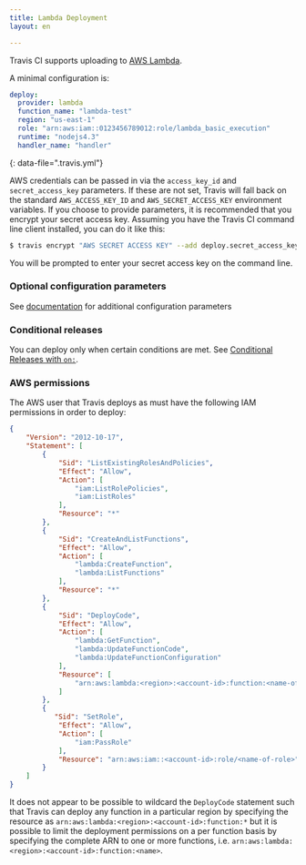 ```yaml
---
title: Lambda Deployment
layout: en

---
```


Travis CI supports uploading to [AWS Lambda](https://aws.amazon.com/lambda/).

A minimal configuration is:

```yaml
deploy:
  provider: lambda
  function_name: "lambda-test"
  region: "us-east-1"
  role: "arn:aws:iam::0123456789012:role/lambda_basic_execution"
  runtime: "nodejs4.3"
  handler_name: "handler"
```
{: data-file=".travis.yml"}

AWS credentials can be passed in via the `access_key_id` and `secret_access_key` parameters.
If these are not set, Travis will fall back on the standard `AWS_ACCESS_KEY_ID` and `AWS_SECRET_ACCESS_KEY` environment variables.
If you choose to provide parameters, it is recommended that you encrypt your secret access key.
Assuming you have the Travis CI command line client installed, you can do it like this:

```bash
$ travis encrypt "AWS SECRET ACCESS KEY" --add deploy.secret_access_key
```

You will be prompted to enter your secret access key on the command line.

### Optional configuration parameters

See [documentation](https://github.com/travis-ci/dpl#lambda) for additional
configuration parameters

### Conditional releases

You can deploy only when certain conditions are met.
See [Conditional Releases with `on:`](/user/deployment#Conditional-Releases-with-on%3A).

### AWS permissions

The AWS user that Travis deploys as must have the following IAM permissions in order to deploy:

```json
{
    "Version": "2012-10-17",
    "Statement": [
        {
            "Sid": "ListExistingRolesAndPolicies",
            "Effect": "Allow",
            "Action": [
                "iam:ListRolePolicies",
                "iam:ListRoles"
            ],
            "Resource": "*"
        },
        {
            "Sid": "CreateAndListFunctions",
            "Effect": "Allow",
            "Action": [
                "lambda:CreateFunction",
                "lambda:ListFunctions"
            ],
            "Resource": "*"
        },
        {
            "Sid": "DeployCode",
            "Effect": "Allow",
            "Action": [
                "lambda:GetFunction",
                "lambda:UpdateFunctionCode",
                "lambda:UpdateFunctionConfiguration"
            ],
            "Resource": [
                "arn:aws:lambda:<region>:<account-id>:function:<name-of-function>"
            ]
        },
        {
           "Sid": "SetRole",
            "Effect": "Allow",
            "Action": [
                "iam:PassRole"
            ],
            "Resource": "arn:aws:iam::<account-id>:role/<name-of-role>"
        }
    ]
}
```

It does not appear to be possible to wildcard the `DeployCode` statement such that Travis can deploy any function in a particular region by specifying the resource as `arn:aws:lambda:<region>:<account-id>:function:*` but it is possible to limit the deployment permissions on a per function basis by specifying the complete ARN to one or more functions, i.e. `arn:aws:lambda:<region>:<account-id>:function:<name>`.
